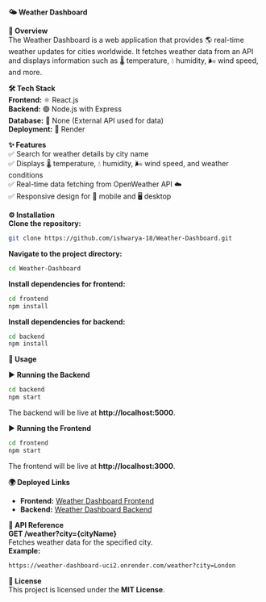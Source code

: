 **🌤️ Weather Dashboard**

**📌 Overview**  
The Weather Dashboard is a web application that provides 🌎 real-time weather updates for cities worldwide. It fetches weather data from an API and displays information such as 🌡️ temperature, 💧 humidity, 🌬️ wind speed, and more.  

**🛠️ Tech Stack**  
**Frontend:** ⚛️ React.js  
**Backend:** 🟢 Node.js with Express  
**Database:** 📡 None (External API used for data)  
**Deployment:** 🚀 Render  

**✨ Features**  
✅ Search for weather details by city name  
✅ Displays 🌡️ temperature, 💧 humidity, 🌬️ wind speed, and weather conditions  
✅ Real-time data fetching from OpenWeather API ☁️  
✅ Responsive design for 📱 mobile and 🖥️ desktop  

**⚙️ Installation**  
**Clone the repository:**  
```bash
git clone https://github.com/ishwarya-18/Weather-Dashboard.git
```

**Navigate to the project directory:**  
```bash
cd Weather-Dashboard
```

**Install dependencies for frontend:**  
```bash
cd frontend
npm install
```

**Install dependencies for backend:**  
```bash
cd backend
npm install
```

**🚀 Usage**  

▶️ **Running the Backend**  
```bash
cd backend
npm start
```
The backend will be live at **http://localhost:5000**.  

▶️ **Running the Frontend**  
```bash
cd frontend
npm start
```
The frontend will be live at **http://localhost:3000**.  

**🌍 Deployed Links**  
- **Frontend:** [Weather Dashboard Frontend](https://weather-dashboard-1-769j.onrender.com)  
- **Backend:** [Weather Dashboard Backend](https://weather-dashboard-uci2.onrender.com)  

**📡 API Reference**  
**GET /weather?city={cityName}**  
Fetches weather data for the specified city.  
**Example:**  
```bash
https://weather-dashboard-uci2.onrender.com/weather?city=London
```

**📜 License**  
This project is licensed under the **MIT License**.

